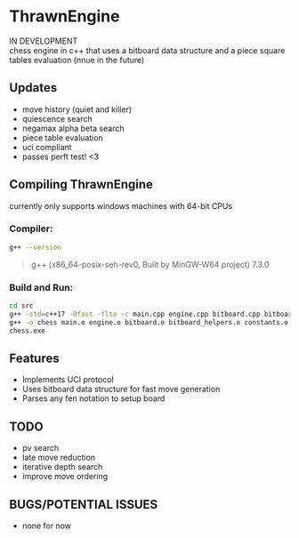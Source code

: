 # ThrawnEngine
IN DEVELOPMENT <br>
chess engine in c++ that uses a bitboard data structure and a piece square tables evaluation (nnue in the future)

## Updates
- move history (quiet and killer)
- quiescence search
- negamax alpha beta search
- piece table evaluation
- uci compliant
- passes perft test! <3

## Compiling ThrawnEngine
currently only supports windows machines with 64-bit CPUs
### Compiler:
```bash
g++ --version
```
> g++ (x86_64-posix-seh-rev0, Built by MinGW-W64 project) 7.3.0

### Build and Run:
```bash
cd src
g++ -std=c++17 -Ofast -flto -c main.cpp engine.cpp bitboard.cpp bitboard_helpers.cpp constants.cpp fen.cpp move_helpers.cpp perft.cpp uci.cpp search.cpp evaluation.cpp
g++ -o chess main.o engine.o bitboard.o bitboard_helpers.o constants.o fen.o move_helpers.o perft.o uci.o search.o evaluation.o
chess.exe
``` 

## Features
- Implements UCI protocol
- Uses bitboard data structure for fast move generation
- Parses any fen notation to setup board

## TODO
- pv search
- late move reduction
- iterative depth search 
- improve move ordering

## BUGS/POTENTIAL ISSUES
- none for now 

